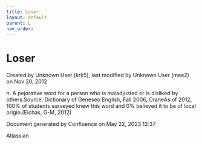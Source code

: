 ```yaml
---
title: Loser
layout: default
parent: L
nav_order:
---
```


# Loser

Created by  Unknown User (krk5), last modified by  Unknown User (mee2) on Nov 20, 2012

n. A pejorative word for a person who is maladjusted or is disliked by others.Source: Dictionary of Geneseo English, Fall 2006, CraneAs of 2012, 100% of students surveyed knew this word and 0% believed it to be of local origin.(Eichas, G-M, 2012) 

Document generated by Confluence on May 22, 2023 12:37

Atlassian
